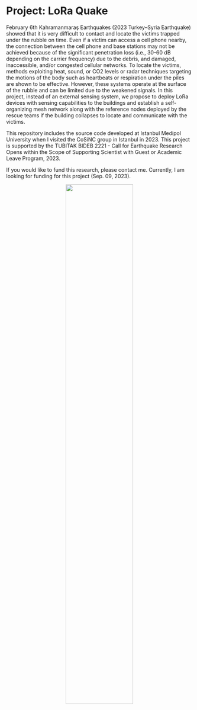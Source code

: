 # Project: LoRa Quake

February 6th Kahramanmaraş Earthquakes (2023 Turkey–Syria Earthquake) showed that it is very difficult to contact and locate the victims trapped under the rubble on time. Even if a victim can access a cell phone nearby, the connection between the cell phone and base stations may not be achieved because of the significant penetration loss (i.e., 30-60 dB depending on the carrier frequency) due to the debris, and damaged, inaccessible, and/or congested cellular networks.  To locate the victims, methods exploiting heat, sound, or CO2 levels or radar techniques targeting the motions of the body such as heartbeats or respiration under the piles are shown to be effective. However, these systems operate at the surface of the rubble and can be limited due to the weakened signals. In this project, instead of an external sensing system, we propose to deploy LoRa devices with sensing capabilities to the buildings and establish a self-organizing mesh network along with the reference nodes deployed by the rescue teams if the building collapses to locate and communicate with the victims.

This repository includes the source code developed at Istanbul Medipol University when I visited the CoSiNC group in Istanbul in 2023. This project is supported by the TUBITAK BIDEB 2221 - Call for Earthquake Research Opens within the Scope of Supporting Scientist with Guest or Academic Leave Program, 2023.

If you would like to fund this research, please contact me. Currently, I am looking for funding for this project (Sep. 09, 2023).

<p align="center">
<img  src="https://github.com/alphansahin/LoRaQuake/blob/main/concept.png"  width="60%">
</p>
